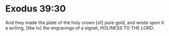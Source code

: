 # Exodus 39:30

And they made the plate of the holy crown [of] pure gold, and wrote upon it a writing, [like to] the engravings of a signet, HOLINESS TO THE LORD.